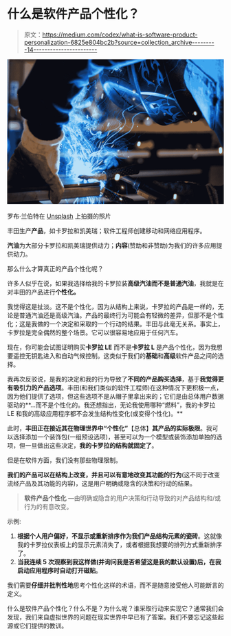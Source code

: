 # 什么是软件产品个性化？

> 原文：<https://medium.com/codex/what-is-software-product-personalization-6825e804bc2b?source=collection_archive---------14----------------------->

![](img/0a8b2faf4eb4002c98c60ec11c561f0f.png)

罗布·兰伯特在 [Unsplash](https://unsplash.com?utm_source=medium&utm_medium=referral) 上拍摄的照片

丰田生产**产品**，如卡罗拉和凯美瑞；软件工程师创建移动和网络应用程序。

**汽油**为大部分卡罗拉和凯美瑞提供动力；**内容**(赞助和非赞助)为我们的许多应用提供动力。

那么什么才算真正的产品个性化呢？

许多人似乎在说，如果我选择给我的卡罗拉装**高级汽油而不是普通汽油**，我就是在对丰田的产品进行**个性化。**

我觉得这是扯淡。这不是个性化，因为从结构上来说，卡罗拉的产品是一样的，无论是普通汽油还是高级汽油。产品的最终行为可能会有轻微的差异，但那不是个性化；这是我做的一个决定和采取的一个行动的结果。丰田与此毫无关系。事实上，卡罗拉是完全偶然的整个场景。它可以很容易地应用于任何汽车。

现在，你可能会试图证明购买**卡罗拉 LE** 而不是**卡罗拉 L** 是产品个性化，因为我想要遥控无钥匙进入和自动气候控制。这类似于我们的**基础**和**高级**软件产品之间的选择。

我再次反驳说，是我的决定和我的行为导致了**不同的产品购买选择**，基于**我觉得更有吸引力的产品选项**。丰田(和我们类似的软件工程师)在这种情况下更积极一点，因为他们提供了选项，但这些选项不是从帽子里拿出来的；它们是由总体用户数据驱动的**…而不是个性化的。我还想指出，无论我使用哪种“燃料”，我的卡罗拉 LE 和我的高级应用程序都不会发生结构性变化(或变得个性化)。**

此时，**丰田正在接近其在物理世界中“个性化”**【总体】**其产品的实际极限**。我可以选择添加一个装饰包(一组预设选项)，甚至可以为一个模型或装饰添加单独的选项，但一旦做出这些决定，**我的卡罗拉的结构就固定了**。

但是在软件方面，我们没有那些物理限制。

**我们的产品可以在结构上改变，并且可以有意地改变其功能的行为**(这不同于改变流经产品及其功能的内容)，这是用户明确或隐含的决策和行动的结果。

> **软件产品个性化** —由明确或隐含的用户决策和行动导致的对产品结构和/或行为的有意改变。

示例:

1.  **根据个人用户偏好，不显示或重新排序作为我们产品结构元素的瓷砖**。这就像我的卡罗拉仪表板上的显示元素消失了，或者根据我想要的排列方式重新排序了。
2.  **当我连续 5 次观察到我这样做(并询问我是否希望这是我的默认设置)后，在我启动应用程序时自动打开磁贴**。

我们需要**仔细并批判性地**思考个性化这样的术语，而不是随意接受他人可能断言的定义。

什么是软件产品个性化？什么不是？为什么呢？谁采取行动来实现它？通常我们会发现，我们来自虚拟世界的问题在现实世界中早已有了答案。我们不要忘记这些起源或它们提供的教训。